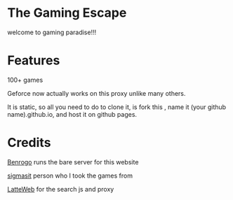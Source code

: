 # The Gaming Escape
welcome to gaming paradise!!!

# Features
100+ games  

Geforce now actually works on this proxy unlike many others.

It is static, so all you need to do to clone it, is fork this , name it (your github name).github.io, and host it on github pages.

# Credits
[Benrogo](https://benrogo.net) runs the bare server for this website

[sigmasit](https://github.com/sigmasit) person who I took the games from

[LatteWeb](https://github.com///ermohammad-hack) for the search js and proxy
